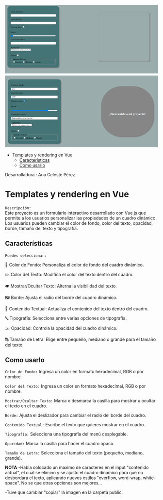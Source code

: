 ![alt](./public/img-proyecto-desafio.png)
- [Templates y rendering en Vue](#templates-y-rendering-en-vue)
  - [Características](#características)
  - [Como usarlo](#como-usarlo)

Desarrolladora : Ana Celeste Pérez


# Templates y rendering en Vue
`Descripción:`  
Este proyecto es un formulario interactivo desarrollado con Vue.js que permite a los usuarios personalizar las propiedades de un cuadro dinámico. Los usuarios pueden cambiar el color de fondo, color del texto, opacidad, borde, tamaño del texto y tipografía.

## Características
`Puedes seleccionar:`  

🎨 Color de Fondo: Personaliza el color de fondo del cuadro dinámico.  

✏️ Color del Texto: Modifica el color del texto dentro del cuadro. 

👁️ Mostrar/Ocultar Texto: Alterna la visibilidad del texto. 

🖼️ Borde: Ajusta el radio del borde del cuadro dinámico.  

📝 Contenido Textual: Actualiza el contenido del texto dentro del cuadro. 

🔤 Tipografía: Selecciona entre varias opciones de tipografía. 

🌫️ Opacidad: Controla la opacidad del cuadro dinámico.  

🔠 Tamaño de Letra: Elige entre pequeño, mediano o grande para el tamaño del texto.  
## Como usarlo

`Color de Fondo:` Ingresa un color en formato hexadecimal, RGB o por nombre.

`Color del Texto:` Ingresa un color en formato hexadecimal, RGB o por nombre.

`Mostrar/Ocultar Texto:` Marca o desmarca la casilla para mostrar u ocultar el texto en el cuadro.

`Borde:` Ajusta el deslizador para cambiar el radio del borde del cuadro.

`Contenido Textual:` Escribe el texto que quieres mostrar en el cuadro.

`Tipografía:` Selecciona una tipografía del menú desplegable.

`Opacidad:` Marca la casilla para hacer el cuadro opaco.

`Tamaño de Letra:` Selecciona el tamaño del texto (pequeño, mediano, grande).


**NOTA**
-Habia colocado un maximo de caracteres en el input "contenido actual", el cual se elimino y se ajusto el cuadro dinamico para que no desbordara el texto, aplicando nuevos estilos "overflow, word-wrap, white-space". No se que otras opciones son mejores...

-Tuve que cambiar "copiar" la imagen en la carpeta public.